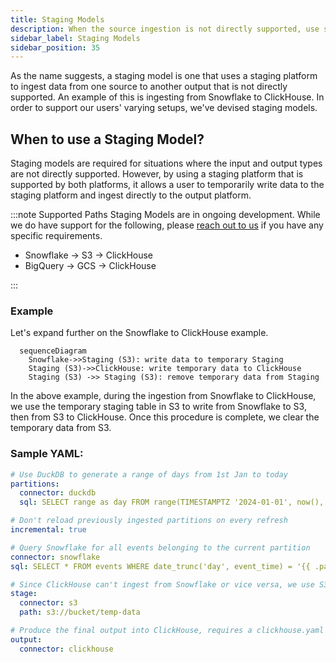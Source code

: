 ```yaml
---
title: Staging Models
description: When the source ingestion is not directly supported, use staging models
sidebar_label: Staging Models
sidebar_position: 35
---
```


As the name suggests, a staging model is one that uses a staging platform to ingest data from one source to another output that is not directly supported. An example of this is ingesting from Snowflake to ClickHouse. In order to support our users' varying setups, we've devised staging models.

## When to use a Staging Model?

Staging models are required for situations where the input and output types are not directly supported. However, by using a staging platform that is supported by both platforms, it allows a user to temporarily write data to the staging platform and ingest directly to the output platform.

:::note Supported Paths
Staging Models are in ongoing development. While we do have support for the following, please [reach out to us](/contact) if you have any specific requirements.

- Snowflake → S3 → ClickHouse
- BigQuery → GCS → ClickHouse

:::

### Example 
Let's expand further on the Snowflake to ClickHouse example.
```mermaid
  sequenceDiagram
    Snowflake->>Staging (S3): write data to temporary Staging
    Staging (S3)->>ClickHouse: write temporary data to ClickHouse
    Staging (S3) ->> Staging (S3): remove temporary data from Staging
```

In the above example, during the ingestion from Snowflake to ClickHouse, we use the temporary staging table in S3 to write from Snowflake to S3, then from S3 to ClickHouse. Once this procedure is complete, we clear the temporary data from S3.

### Sample YAML:

```yaml
# Use DuckDB to generate a range of days from 1st Jan to today
partitions:
  connector: duckdb
  sql: SELECT range as day FROM range(TIMESTAMPTZ '2024-01-01', now(), INTERVAL 1 DAY)

# Don't reload previously ingested partitions on every refresh
incremental: true

# Query Snowflake for all events belonging to the current partition
connector: snowflake
sql: SELECT * FROM events WHERE date_trunc('day', event_time) = '{{ .partition.day }}'

# Since ClickHouse can't ingest from Snowflake or vice versa, we use S3 as a temporary staging connector
stage:
  connector: s3
  path: s3://bucket/temp-data

# Produce the final output into ClickHouse, requires a clickhouse.yaml connector defined.
output:
  connector: clickhouse
```


